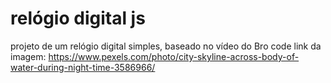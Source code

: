 # relógio digital js
projeto de um relógio digital simples, baseado no vídeo do Bro code
link da imagem: https://www.pexels.com/photo/city-skyline-across-body-of-water-during-night-time-3586966/
